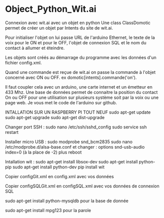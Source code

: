 # Object_Python_Wit.ai
Connexion avec wit.ai avec un objet en python
Une class ClassDomotic permet de créer un objet par Intents du site de wit.ai.

Pour initialiser l'objet on lui passe URL de l'arduino Ethernet, le texte de la voix pour le ON et pour le OFF, l'objet de connexion SQL et le nom du contact à allumer et éteindre.

Les objets sont créés au démarrage du programme avec les données d'un fichier config.xml.

Quand une commande est reçue de wit.ai on passe la commande à l'objet concerné avec ON ou OFF. ex domotic[intents].commande('on').

Il faut coupler cela avec un arduino, une carte internet et un émetteur en 433 Mhz. Une base de données permet de connaitre la position du contact On ou OFF pour une utilisation sur plusieurs système soit par la voix ou une page web. Je vous met le code de l'arduino sur github.

INTALLATION SUR UN RASPBERRY PI TOUT NEUF
sudo apt-get update
sudo apt-get upgrade
sudo apt-get dist-upgrade

Changer port SSH : 
sudo nano /etc/ssh/sshd_config
sudo service ssh restart

Installer micro USB :
sudo modprobe snd_bcm2835
sudo nano /etc/modprobe.d/alsa-base.conf et changer :
options snd-usb-audio index=0  (à la place de -2) plus reboot

Intallation wit :
sudo apt-get install libsox-dev
sudo apt-get install python-pip
sudo apt-get install python-dev
pip install wit

Copier configGit.xml en config.xml avec vos données

Copier configSQLGit.xml en configSQL.xml avec vos données de connexion SQL

sudo apt-get install python-mysqldb  pour la base de donnée

sudo apt-get install mpg123 pour la parole




